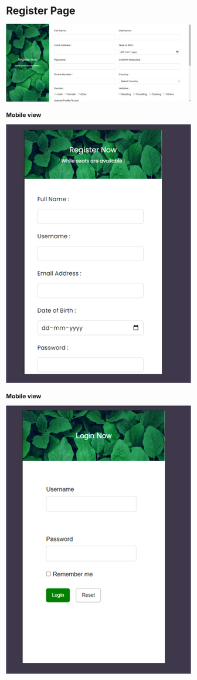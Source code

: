 <h1>Register Page</h1>
<img src="https://github.com/aditiGithub023/TrainingSession2/blob/main/Rdesktop.png" alt="register Desktop">
<h3>Mobile view</h3>
<img src="https://github.com/aditiGithub023/TrainingSession2/blob/main/Rmobile.png" alt="register mobile>


<h1>Login Page</h1>
<img src="https://github.com/aditiGithub023/TrainingSession2/blob/main/login-desktop.png" alt="login desktop">
<h3>Mobile view</h3>
<img src="https://github.com/aditiGithub023/TrainingSession2/blob/main/login-mobile.png"
 alt="login mobile">
 

